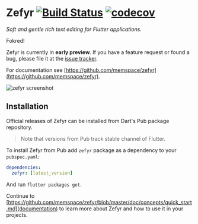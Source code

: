 # Zefyr [![Build Status](https://travis-ci.com/memspace/zefyr.svg?branch=master)](https://travis-ci.com/memspace/zefyr) [![codecov](https://codecov.io/gh/memspace/zefyr/branch/master/graph/badge.svg)](https://codecov.io/gh/memspace/zefyr)

_Soft and gentle rich text editing for Flutter applications._

Fokred!

Zefyr is currently in **early preview**. If you have a feature
request or found a bug, please file it at the [issue tracker][].

[issue tracker]: https://github.com/memspace/zefyr/issues

For documentation see [https://github.com/memspace/zefyr](https://github.com/memspace/zefyr).

![zefyr screenshot](https://github.com/memspace/zefyr/raw/master/packages/zefyr/zefyr.png)

## Installation

Official releases of Zefyr can be installed from Dart's Pub package repository.

> Note that versions from Pub track stable channel of Flutter.

To install Zefyr from Pub add `zefyr` package as a dependency to your `pubspec.yaml`:

```yaml
dependencies:
  zefyr: [latest_version]
```

And run `flutter packages get`.

Continue to [https://github.com/memspace/zefyr/blob/master/doc/concepts/quick_start.md](documentation) to
learn more about Zefyr and how to use it in your projects.
